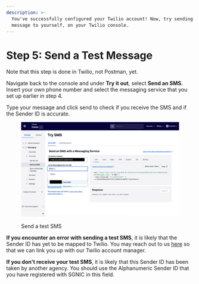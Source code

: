 ```yaml
---
description: >-
  You've successfully configured your Twilio account! Now, try sending a test
  message to yourself, on your Twilio console.
---
```


# Step 5: Send a Test Message

Note that this step is done in Twilio, not Postman, yet.

Navigate back to the console and under **Try it out**, select **Send an SMS.** Insert your own phone number and select the messaging service that you set up earlier in step 4.

Type your message and click send to check if you receive the SMS and if the Sender ID is accurate.

<figure><img src="../../.gitbook/assets/image (7).png" alt=""><figcaption><p>Send a test SMS</p></figcaption></figure>

**If you encounter an error with sending a test SMS**, it is likely that the Sender ID has yet to be mapped to Twilio. You may reach out to us [here](../../contact-us.md) so that we can link you up with our Twilio account manager.&#x20;

**If you don't receive your test SMS**, it is likely that this Sender ID has been taken by another agency. You should use the Alphanumeric Sender ID that you have registered with SGNIC in this field.
